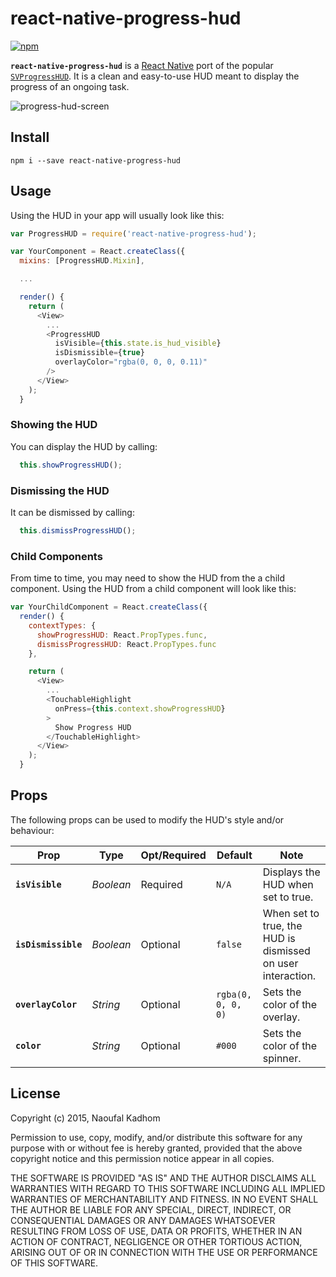 # react-native-progress-hud
[![npm](https://img.shields.io/npm/v/react-native-progress-hud.svg?style=flat-square)](https://www.npmjs.com/package/react-native-progress-hud)

__`react-native-progress-hud`__ is a [React Native](https://facebook.github.io/react-native/) port of the popular [`SVProgressHUD`](https://github.com/TransitApp/SVProgressHUD).  It is a clean and easy-to-use HUD meant to display the progress of an ongoing task.

![progress-hud-screen](https://cloud.githubusercontent.com/assets/1627824/7716549/94f15754-fe61-11e4-9a59-358d460197f2.gif)

## Install
```shell
npm i --save react-native-progress-hud
```

## Usage
Using the HUD in your app will usually look like this:
```js
var ProgressHUD = require('react-native-progress-hud');

var YourComponent = React.createClass({
  mixins: [ProgressHUD.Mixin],

  ...

  render() {
    return (
      <View>
        ...
        <ProgressHUD
          isVisible={this.state.is_hud_visible}
          isDismissible={true}
          overlayColor="rgba(0, 0, 0, 0.11)"
        />
      </View>
    );
  }
```

### Showing the HUD
You can display the HUD by calling:
```js
  this.showProgressHUD();
```

### Dismissing the HUD
It can be dismissed by calling:
```js
  this.dismissProgressHUD();
```

### Child Components
From time to time, you may need to show the HUD from the a child component.  Using the HUD from a child component will look like this:

```js
var YourChildComponent = React.createClass({
  render() {
    contextTypes: {
      showProgressHUD: React.PropTypes.func,
      dismissProgressHUD: React.PropTypes.func
    },

    return (
      <View>
        ...
        <TouchableHighlight
          onPress={this.context.showProgressHUD}
        >
          Show Progress HUD
        </TouchableHighlight>
      </View>
    );
  }
```

## Props
The following props can be used to modify the HUD's style and/or behaviour:

| Prop | Type | Opt/Required | Default | Note |
|---|---|---|---|---|
|__`isVisible`__|_Boolean_|Required|`N/A`|Displays the HUD when set to true.
|__`isDismissible`__|_Boolean_|Optional|`false`|When set to true, the HUD is dismissed on user interaction.
|__`overlayColor`__|_String_|Optional|`rgba(0, 0, 0, 0)`|Sets the color of the overlay.
|__`color`__|_String_|Optional|`#000`|Sets the color of the spinner.

## License
Copyright (c) 2015, Naoufal Kadhom

Permission to use, copy, modify, and/or distribute this software for any purpose with or without fee is hereby granted, provided that the above copyright notice and this permission notice appear in all copies.

THE SOFTWARE IS PROVIDED "AS IS" AND THE AUTHOR DISCLAIMS ALL WARRANTIES WITH REGARD TO THIS SOFTWARE INCLUDING ALL IMPLIED WARRANTIES OF MERCHANTABILITY AND FITNESS. IN NO EVENT SHALL THE AUTHOR BE LIABLE FOR ANY SPECIAL, DIRECT, INDIRECT, OR CONSEQUENTIAL DAMAGES OR ANY DAMAGES WHATSOEVER RESULTING FROM LOSS OF USE, DATA OR PROFITS, WHETHER IN AN ACTION OF CONTRACT, NEGLIGENCE OR OTHER TORTIOUS ACTION, ARISING OUT OF OR IN CONNECTION WITH THE USE OR PERFORMANCE OF THIS SOFTWARE.
